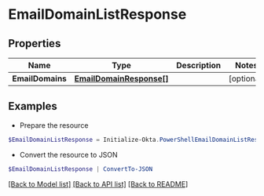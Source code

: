 # EmailDomainListResponse
## Properties

Name | Type | Description | Notes
------------ | ------------- | ------------- | -------------
**EmailDomains** | [**EmailDomainResponse[]**](EmailDomainResponse.md) |  | [optional] 

## Examples

- Prepare the resource
```powershell
$EmailDomainListResponse = Initialize-Okta.PowerShellEmailDomainListResponse  -EmailDomains null
```

- Convert the resource to JSON
```powershell
$EmailDomainListResponse | ConvertTo-JSON
```

[[Back to Model list]](../README.md#documentation-for-models) [[Back to API list]](../README.md#documentation-for-api-endpoints) [[Back to README]](../README.md)

